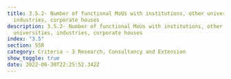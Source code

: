 ```yaml
---
title: 3.5.2- Number of functional MoUs with institutions, other universities,
  industries, corporate houses
description: 3.5.2- Number of functional MoUs with institutions, other
  universities, industries, corporate houses
index: "3.5"
section: SSR
category: Criteria - 3 Research, Consultancy and Extension
show_toggle: true
date: 2022-06-30T22:25:52.342Z
---
```

